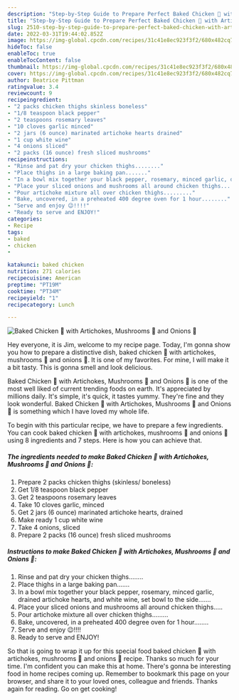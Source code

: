 ```yaml
---
description: "Step-by-Step Guide to Prepare Perfect Baked Chicken 🐔 with Artichokes, Mushrooms 🍄 and Onions 🧅"
title: "Step-by-Step Guide to Prepare Perfect Baked Chicken 🐔 with Artichokes, Mushrooms 🍄 and Onions 🧅"
slug: 2510-step-by-step-guide-to-prepare-perfect-baked-chicken-with-artichokes-mushrooms-and-onions
date: 2022-03-31T19:44:02.852Z
image: https://img-global.cpcdn.com/recipes/31c41e8ec923f3f2/680x482cq70/baked-chicken-with-artichokes-mushrooms-and-onions-recipe-main-photo.jpg
hideToc: false
enableToc: true
enableTocContent: false
thumbnail: https://img-global.cpcdn.com/recipes/31c41e8ec923f3f2/680x482cq70/baked-chicken-with-artichokes-mushrooms-and-onions-recipe-main-photo.jpg
cover: https://img-global.cpcdn.com/recipes/31c41e8ec923f3f2/680x482cq70/baked-chicken-with-artichokes-mushrooms-and-onions-recipe-main-photo.jpg
author: Beatrice Pittman
ratingvalue: 3.4
reviewcount: 9
recipeingredient:
- "2 packs chicken thighs skinless boneless"
- "1/8 teaspoon black pepper"
- "2 teaspoons rosemary leaves"
- "10 cloves garlic minced"
- "2 jars (6 ounce) marinated artichoke hearts drained"
- "1 cup white wine"
- "4 onions sliced"
- "2 packs (16 ounce) fresh sliced mushrooms"
recipeinstructions:
- "Rinse and pat dry your chicken thighs........"
- "Place thighs in a large baking pan......."
- "In a bowl mix together your black pepper, rosemary, minced garlic, drained artichoke hearts, and white wine, set bowl to the side......."
- "Place your sliced onions and mushrooms all around chicken thighs....."
- "Pour artichoke mixture all over chicken thighs........."
- "Bake, uncovered, in a preheated 400 degree oven for 1 hour........"
- "Serve and enjoy 😉!!!!"
- "Ready to serve and ENJOY!"
categories:
- Recipe
tags:
- baked
- chicken
- 

katakunci: baked chicken  
nutrition: 271 calories
recipecuisine: American
preptime: "PT19M"
cooktime: "PT34M"
recipeyield: "1"
recipecategory: Lunch

---
```



![Baked Chicken 🐔 with Artichokes, Mushrooms 🍄 and Onions 🧅](https://img-global.cpcdn.com/recipes/31c41e8ec923f3f2/680x482cq70/baked-chicken-with-artichokes-mushrooms-and-onions-recipe-main-photo.jpg)

Hey everyone, it is Jim, welcome to my recipe page. Today, I'm gonna show you how to prepare a distinctive dish, baked chicken 🐔 with artichokes, mushrooms 🍄 and onions 🧅. It is one of my favorites. For mine, I will make it a bit tasty. This is gonna smell and look delicious.



Baked Chicken 🐔 with Artichokes, Mushrooms 🍄 and Onions 🧅 is one of the most well liked of current trending foods on earth. It's appreciated by millions daily. It's simple, it's quick, it tastes yummy. They're fine and they look wonderful. Baked Chicken 🐔 with Artichokes, Mushrooms 🍄 and Onions 🧅 is something which I have loved my whole life.


To begin with this particular recipe, we have to prepare a few ingredients. You can cook baked chicken 🐔 with artichokes, mushrooms 🍄 and onions 🧅 using 8 ingredients and 7 steps. Here is how you can achieve that.

<!--inarticleads1-->

##### The ingredients needed to make Baked Chicken 🐔 with Artichokes, Mushrooms 🍄 and Onions 🧅:

1. Prepare 2 packs chicken thighs (skinless/ boneless)
1. Get 1/8 teaspoon black pepper
1. Get 2 teaspoons rosemary leaves
1. Take 10 cloves garlic, minced
1. Get 2 jars (6 ounce) marinated artichoke hearts, drained
1. Make ready 1 cup white wine
1. Take 4 onions, sliced
1. Prepare 2 packs (16 ounce) fresh sliced mushrooms




<!--inarticleads2-->

##### Instructions to make Baked Chicken 🐔 with Artichokes, Mushrooms 🍄 and Onions 🧅:

1. Rinse and pat dry your chicken thighs........
1. Place thighs in a large baking pan.......
1. In a bowl mix together your black pepper, rosemary, minced garlic, drained artichoke hearts, and white wine, set bowl to the side.......
1. Place your sliced onions and mushrooms all around chicken thighs.....
1. Pour artichoke mixture all over chicken thighs.........
1. Bake, uncovered, in a preheated 400 degree oven for 1 hour........
1. Serve and enjoy 😉!!!!
1. Ready to serve and ENJOY!



So that is going to wrap it up for this special food baked chicken 🐔 with artichokes, mushrooms 🍄 and onions 🧅 recipe. Thanks so much for your time. I'm confident you can make this at home. There's gonna be interesting food in home recipes coming up. Remember to bookmark this page on your browser, and share it to your loved ones, colleague and friends. Thanks again for reading. Go on get cooking!

